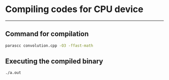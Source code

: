 # Compiling codes for CPU device
---

## Command for compilation
```bash
parascc convolution.cpp -O3 -ffast-math
```
## Executing the compiled binary
```bash
./a.out
```
